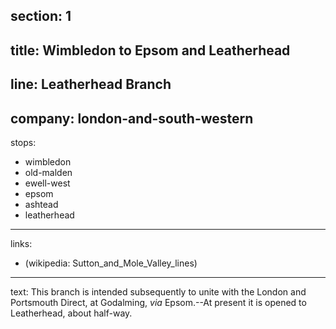 ﻿section: 1
----
title: Wimbledon to Epsom and Leatherhead
----
line: Leatherhead Branch
----
company: london-and-south-western
----
stops:
- wimbledon
- old-malden
- ewell-west
- epsom
- ashtead
- leatherhead
----
links:
- (wikipedia: Sutton_and_Mole_Valley_lines)
----
text: This branch is intended subsequently to unite with the London and Portsmouth Direct, at Godalming, *via* Epsom.--At present it is opened to Leatherhead, about half-way.
